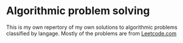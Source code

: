 # Algorithmic problem solving
This is my own repertory of my own solutions to algorithmic problems classified by langage. Mostly of the problems are from [Leetcode.com](https://leetcode.com)
